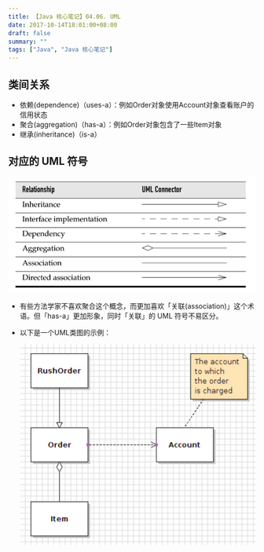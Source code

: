 ```yaml
---
title: 【Java 核心笔记】04.06. UML
date: 2017-10-14T18:01:00+08:00
draft: false
summary: ""
tags: ["Java", "Java 核心笔记"]
---
```


## 类间关系

* 依赖(dependence)（uses-a）：例如Order对象使用Account对象查看账户的信用状态
* 聚合(aggregation)（has-a）：例如Order对象包含了一些Item对象
* 继承(inheritance)（is-a）

## 对应的 UML 符号

![UML符号](./resources/uml-notation-for-class-relationships.png)

* 有些方法学家不喜欢聚合这个概念，而更加喜欢「关联(association)」这个术语。但「has-a」更加形象，同时「关联」的 UML 符号不易区分。

* 以下是一个UML类图的示例：

  ![UML类图示例](./resources/class-diagram-example.png)
